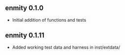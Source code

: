 ## enmity 0.1.0

* Initial addition of functions and tests

## enmity 0.1.11

* Added working test data and harness in inst/extdata/

